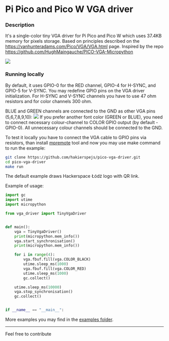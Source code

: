 # Pi Pico and Pico W VGA driver

### Description

It's a single-color tiny VGA driver for Pi Pico and Pico W which uses 37.4KB memory for pixels storage.
Based on principles described on the https://vanhunteradams.com/Pico/VGA/VGA.html page.
Inspired by the repo https://github.com/HughMaingauche/PICO-VGA-Micropython

![](https://hssi.hs-ldz.pl/640x/http://server/img/1736459728345.jpeg)

### Running locally
By default, it uses GPIO-0 for the RED channel, GPIO-4 for H-SYNC, and GPIO-5 for V-SYNC.
You may redefine GPIO pins on the VGA driver initialization.
For H-SYNC and V-SYNC channels you have to use 47 ohm resistors and for color channels 300 ohm.

BLUE and GREEN channels are connected to the GND as other VGA pins (5,6,7,8,9,10):
![](https://hssn.hs-ldz.pl/pinout/vga.jpg)
If you prefer another font color (GREEN or BLUE), you need to connect necessary colour-channel to COLOR GPIO output (by default - GPIO-0). 
All unnecessary colour channels should be connected to the GND.

To test it locally you have to connect the VGA cable to GPIO pins via resistors,
than install [mpremote](https://docs.micropython.org/en/latest/reference/mpremote.html) tool and now you may use make command to run the example:

```bash
git clone https://github.com/hakierspejs/pico-vga-driver.git
cd pico-vga-driver
make run
```

The default example draws Hackerspace Łódź logo with QR link. 


Example of usage:
```python
import gc
import utime
import micropython

from vga_driver import TinyVgaDriver


def main():
    vga = TinyVgaDriver()
    print(micropython.mem_info())
    vga.start_synchronisation()
    print(micropython.mem_info())

    for i in range(4):
        vga.fbuf.fill(vga.COLOR_BLACK)
        utime.sleep_ms(1000)
        vga.fbuf.fill(vga.COLOR_RED)
        utime.sleep_ms(1000)
        gc.collect()

    utime.sleep_ms(10000)
    vga.stop_synchronisation()
    gc.collect()


if __name__ == "__main__":
```
More examples you may find in the [examples folder](https://github.com/hakierspejs/pico-vga-driver/blob/master/examples/).

---
Feel free to contribute
